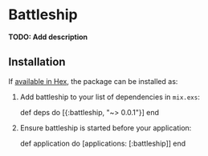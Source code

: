 # Battleship

**TODO: Add description**

## Installation

If [available in Hex](https://hex.pm/docs/publish), the package can be installed as:

  1. Add battleship to your list of dependencies in `mix.exs`:

        def deps do
          [{:battleship, "~> 0.0.1"}]
        end

  2. Ensure battleship is started before your application:

        def application do
          [applications: [:battleship]]
        end

